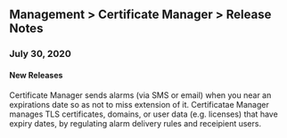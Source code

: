 ## Management > Certificate Manager > Release Notes

### July 30, 2020 
#### New Releases 
Certificate Manager sends alarms (via SMS or email) when you near an expirations date so as not to miss extension of it.
Certificatae Manager manages TLS certificates, domains, or user data (e.g. licenses) that have expiry dates, by regulating alarm delivery rules and receipient users.  
